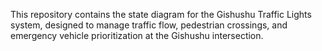 This repository contains the state diagram for the Gishushu Traffic Lights system, designed to manage 
traffic flow, pedestrian crossings, and emergency vehicle prioritization at the Gishushu intersection.
